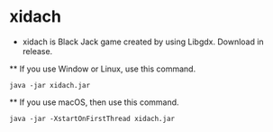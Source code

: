 # xidach

- xidach is Black Jack game created by using Libgdx. Download in release.

** If you use Window or Linux, use this command.

    java -jar xidach.jar

** If you use macOS, then use this command.

    java -jar -XstartOnFirstThread xidach.jar
